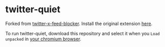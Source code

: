 # twitter-quiet

Forked from [twitter-x-feed-blocker](https://github.com/akhileshthite/twitter-x-feed-blocker). Install the original extension [here](https://chromewebstore.google.com/detail/twitter-x-feed-blocker/iofjnhbihgjfhdldcnlmjbfmighljfob/).

To run twitter-quiet, download this repository and select it when you `Load unpacked` in [your chromium browser](chrome://extensions/).

